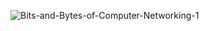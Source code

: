![Bits-and-Bytes-of-Computer-Networking-1](https://github.com/CyberCraftAnj/CyberCraftAnj/assets/145757248/cc006ae0-261f-4d0e-888a-4e4d70f016de)
